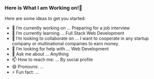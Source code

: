 ### Here is What I am Working on!👋

Here are some ideas to get you started:

- 🔭 I’m currently working on ... Preparing for a job interview
- 🌱 I’m currently learning ... Full Stack Web Development
- 👯 I’m looking to collaborate on ... I want to cooperate in any startup company or multinational companies to earn money.
- 🤔 I’m looking for help with ... Web Development
- 💬 Ask me about ... Anything
- 📫 How to reach me: ... By social profile
- 😄 Pronouns: ...
- ⚡ Fun fact: ...
